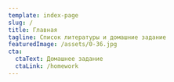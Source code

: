 ```yaml
---
template: index-page
slug: /
title: Главная
tagline: Список литературы и домашние задание
featuredImage: /assets/0-36.jpg
cta:
  ctaText: Домашнее задание
  ctaLink: /homework
---
```



[](https://app.netlify.com/sites/listofliteraturestolin/deploys)